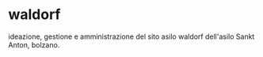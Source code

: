waldorf
=======

ideazione, gestione e amministrazione del sito asilo waldorf dell'asilo Sankt Anton, bolzano.
